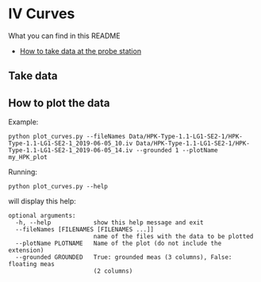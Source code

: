 # IV Curves

What you can find in this README
* [How to take data at the probe station](#takedata)

## Take data


## How to plot the data

Example:
```
python plot_curves.py --fileNames Data/HPK-Type-1.1-LG1-SE2-1/HPK-Type-1.1-LG1-SE2-1_2019-06-05_10.iv Data/HPK-Type-1.1-LG1-SE2-1/HPK-Type-1.1-LG1-SE2-1_2019-06-05_14.iv --grounded 1 --plotName my_HPK_plot
```

Running:
```
python plot_curves.py --help
```

will display this help:

```
optional arguments:
  -h, --help            show this help message and exit
  --fileNames [FILENAMES [FILENAMES ...]]
                        name of the files with the data to be plotted
  --plotName PLOTNAME   Name of the plot (do not include the extension)
  --grounded GROUNDED   True: grounded meas (3 columns), False: floating meas
                        (2 columns)

```